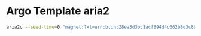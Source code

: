 # Argo Template aria2

```bash
aria2c --seed-time=0 "magnet:?xt=urn:btih:28ea3d3bc1acf894d4c662b8d3c89fb90fef4896"
```
